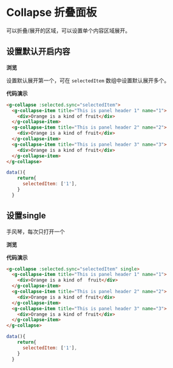 # Collapse 折叠面板

可以折叠/展开的区域，可以设置单个内容区域展开。

## 设置默认开启内容

**浏览**

设置默认展开第一个，可在 `selectedItem` 数组中设置默认展开多个。

<ClientOnly>
<collapse-demo></collapse-demo>
</ClientOnly>

**代码演示**

```html
<g-collapse :selected.sync="selectedItem">
  <g-collapse-item title="This is panel header 1" name="1">
    <div>Orange is a kind of fruit</div>
  </g-collapse-item>
  <g-collapse-item title="This is panel header 2" name="2">
    <div>Orange is a kind of fruit</div>
  </g-collapse-item>
  <g-collapse-item title="This is panel header 3" name="3">
    <div>Orange is a kind of fruit</div>
  </g-collapse-item>
</g-collapse>
```

```js
data(){
    return{
      selectedItem: ['1'],
    }
  }
```

## 设置single

手风琴，每次只打开一个

**浏览**

<ClientOnly>
<collapse-single-demo></collapse-single-demo>
</ClientOnly>

**代码演示**

```html
<g-collapse :selected.sync="selectedItem" single>
  <g-collapse-item title="This is panel header 1" name="1">
    <div>Orange is a kind of  fruit</div>
  </g-collapse-item>
  <g-collapse-item title="This is panel header 2" name="2">
    <div>Orange is a kind of fruit</div>
  </g-collapse-item>
  <g-collapse-item title="This is panel header 3" name="3">
    <div>Orange is a kind of fruit</div>
  </g-collapse-item>
</g-collapse>
```

```js
data(){
    return{
      selectedItem: ['1'],
    }
  }
```